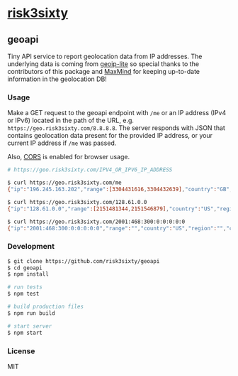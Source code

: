 # [risk3sixty](https://risk3sixty.com)

## geoapi

Tiny API service to report geolocation data from IP addresses.
The underlying data is coming from [geoip-lite](https://www.npmjs.com/package/geoip-lite)
so special thanks to the contributors of this package and
[MaxMind](https://maxmind.com) for keeping up-to-date information
in the geolocation DB!

### Usage

Make a GET request to the geoapi endpoint with `/me` or an IP
address (IPv4 or IPv6) located in the path of the URL, e.g.
`https://geo.risk3sixty.com/8.8.8.8`. The server responds with JSON
that contains geolocation data present for the provided IP address,
or your current IP address if `/me` was passed.

Also, [CORS](https://developer.mozilla.org/en-US/docs/Web/HTTP/CORS)
is enabled for browser usage.

```sh
# https://geo.risk3sixty.com/IPV4_OR_IPV6_IP_ADDRESS

$ curl https://geo.risk3sixty.com/me
{"ip":"196.245.163.202","range":[3304431616,3304432639],"country":"GB","region":"ENG","eu":"1","timezone":"Europe/London","city":"London","ll":[51.5064,-0.02],"metro":0,"area":50}

$ curl https://geo.risk3sixty.com/128.61.0.0
{"ip":"128.61.0.0","range":[2151481344,2151546879],"country":"US","region":"GA","eu":"0","timezone":"America/New_York","city":"Atlanta","ll":[33.7746,-84.3973],"metro":524,"area":5}

$ curl https://geo.risk3sixty.com/2001:468:300:0:0:0:0:0
{"ip":"2001:468:300:0:0:0:0:0","range":"","country":"US","region":"","city":"","ll":[37.751,-97.822],"metro":0,"area":100,"eu":"0","timezone":"America/Chicago"}
```

### Development

```sh
$ git clone https://github.com/risk3sixty/geoapi
$ cd geoapi
$ npm install

# run tests
$ npm test

# build production files
$ npm run build

# start server
$ npm start
```

### License

MIT
